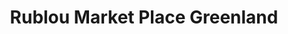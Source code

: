 ---
title: "Rublou Market Place Greenland"
url: /cainta/rublou-market-place-greenland/
shop: Einkaufszentrum
---